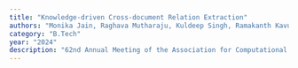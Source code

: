 ```yaml
---
title: "Knowledge-driven Cross-document Relation Extraction"
authors: "Monika Jain, Raghava Mutharaju, Kuldeep Singh, Ramakanth Kavuluru"
category: "B.Tech"
year: "2024"
description: "62nd Annual Meeting of the Association for Computational Linguistics (ACL 2024), August 11-16, 2024"
---
```

